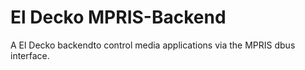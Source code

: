 # El Decko MPRIS-Backend
A El Decko backendto control media applications via the MPRIS dbus interface.
